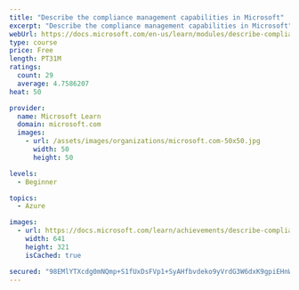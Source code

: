 ```yaml
---
title: "Describe the compliance management capabilities in Microsoft"
excerpt: "Describe the compliance management capabilities in Microsoft"
webUrl: https://docs.microsoft.com/en-us/learn/modules/describe-compliance-management-capabilities-microsoft/
type: course
price: Free
length: PT31M
ratings:
  count: 29
  average: 4.7586207
heat: 50

provider:
  name: Microsoft Learn
  domain: microsoft.com
  images:
    - url: /assets/images/organizations/microsoft.com-50x50.jpg
      width: 50
      height: 50

levels:
  - Beginner

topics:
  - Azure

images:
  - url: https://docs.microsoft.com/learn/achievements/describe-compliance-management-capabilities-social.png
    width: 641
    height: 321
    isCached: true

secured: "98EMlYTXcdg0mNQmp+S1fUxDsFVp1+SyAHfbvdeko9yVrdG3W6dxK9gpiEHnWEYxogjJtpj0TriUUiKkdWvywnYqdEbnwFtRw4snYo6HAxs4oxCMHCcFacGkFmcRFzCWz+O8VHxHBe3dE/HsC78fB1bqXtM33VpcbsGpfBJtfUX8Q42elQOO9IjQxumsrvNGeUN08QVtrJtAiiMLsOhA05b9kTJL9sEI8WPmOVn6e9BAJUTL4x07JH83vHIfjozB9CsyU2I0RgiwHcsTX6j+lbZDVzkAp1cFj6VnmWTSmg/Q5qnGwWvPAX8Dn0WX9H5NNQ46sbAPWltVceg/SEKi8S+0ddtiYYuVGJ/IaUNUgCHjduurMLYaAoA4gQSWyvj7fp3tO32D6FzPy7saq1jsakUla/HzguyixlUzLjUZG5Q=;Y+sYd82pnNlxLKdXks6fHw=="
---
```


